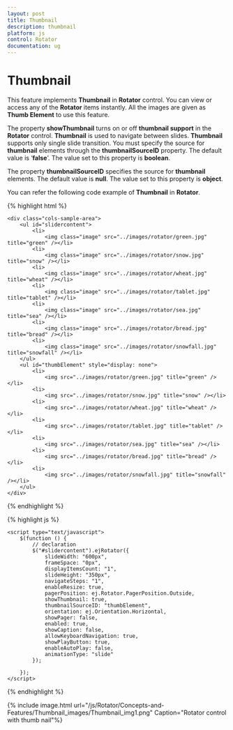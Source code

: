 ```yaml
---
layout: post
title: Thumbnail
description: thumbnail 
platform: js
control: Rotator
documentation: ug
---
```


# Thumbnail 

This feature implements **Thumbnail** in **Rotator** control. You can view or access any of the **Rotator** items instantly. All the images are given as **Thumb Element** to use this feature. 

The property **showThumbnail** turns on or off **thumbnail support** in the **Rotator** control. **Thumbnail** is used to navigate between slides. **Thumbnail** supports only single slide transition. You must specify the source for **thumbnail** elements through the **thumbnailSourceID** property. The default value is ‘**false**’. The value set to this property is **boolean**. 

The property **thumbnailSourceID** specifies the source for **thumbnail** elements. The default value is **null**. The value set to this property is **object**. 

You can refer the following code example of **Thumbnail** in **Rotator**.

  {% highlight html %}
  
  	<div class="cols-sample-area">
	    <ul id="slidercontent">
	        <li>
	            <img class="image" src="../images/rotator/green.jpg" title="green" /></li>
	        <li>
	            <img class="image" src="../images/rotator/snow.jpg" title="snow" /></li>
	        <li>
	            <img class="image" src="../images/rotator/wheat.jpg" title="wheat" /></li>
	        <li>
	            <img class="image" src="../images/rotator/tablet.jpg" title="tablet" /></li>
	        <li>
	            <img class="image" src="../images/rotator/sea.jpg" title="sea" /></li>
	        <li>
	            <img class="image" src="../images/rotator/bread.jpg" title="bread" /></li>
	        <li>
	            <img class="image" src="../images/rotator/snowfall.jpg" title="snowfall" /></li>
	    </ul>
	    <ul id="thumbElement" style="display: none">
	        <li>
	            <img src="../images/rotator/green.jpg" title="green" /></li>
	        <li>
	            <img src="../images/rotator/snow.jpg" title="snow" /></li>
	        <li>
	            <img src="../images/rotator/wheat.jpg" title="wheat" /></li>
	        <li>
	            <img src="../images/rotator/tablet.jpg" title="tablet" /></li>
	        <li>
	            <img src="../images/rotator/sea.jpg" title="sea" /></li>
	        <li>
	            <img src="../images/rotator/bread.jpg" title="bread" /></li>
	        <li>
	            <img src="../images/rotator/snowfall.jpg" title="snowfall" /></li>
	    </ul>
	</div> 


  {% endhighlight %}


  {% highlight js %}

  
  	<script type="text/javascript">
	    $(function () {
	        // declaration
	        $("#slidercontent").ejRotator({
	            slideWidth: "600px",
	            frameSpace: "0px",
	            displayItemsCount: "1",
	            slideHeight: "350px",
	            navigateSteps: "1",
	            enableResize: true,
	            pagerPosition: ej.Rotator.PagerPosition.Outside,
	            showThumbnail: true,
	            thumbnailSourceID: "thumbElement",
	            orientation: ej.Orientation.Horizontal,
	            showPager: false,
	            enabled: true,
	            showCaption: false,
	            allowKeyboardNavigation: true,
	            showPlayButton: true,
	            enableAutoPlay: false,
	            animationType: "slide"
	        });
	
	    });
	</script>


  {% endhighlight %}


{% include image.html url="/js/Rotator/Concepts-and-Features/Thumbnail_images/Thumbnail_img1.png" Caption="Rotator control with thumb nail"%}

